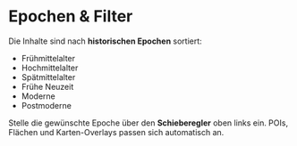 # Epochen & Filter

Die Inhalte sind nach **historischen Epochen** sortiert:

- Frühmittelalter
- Hochmittelalter
- Spätmittelalter
- Frühe Neuzeit
- Moderne
- Postmoderne

Stelle die gewünschte Epoche über den **Schieberegler** oben links ein.
POIs, Flächen und Karten-Overlays passen sich automatisch an.
